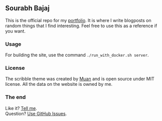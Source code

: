 ## Sourabh Bajaj

This is the official repo for my [portfolio](http://sourabhbajaj.com). It is where I write blogposts on random things that I find interesting. Feel free to use this as a reference if you want.

### Usage

For building the site, use the command `./run_with_docker.sh server`.

### License

The scribble theme was created by [Muan](https://github.com/muan) and is open source under MIT license. All the data on the website is owned by me.

### The end

Like it? [Tell me](http://twitter.com/sb2nov).<br/>
Question? [Use GitHub Issues](https://github.com/sb2nov/sb2nov.github.io/issues).

